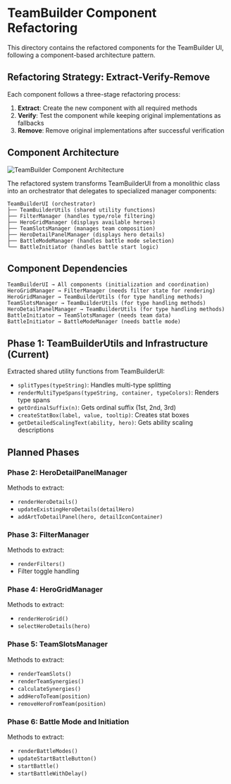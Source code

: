 # TeamBuilder Component Refactoring

This directory contains the refactored components for the TeamBuilder UI, following a component-based architecture pattern.

## Refactoring Strategy: Extract-Verify-Remove

Each component follows a three-stage refactoring process:

1. **Extract**: Create the new component with all required methods
2. **Verify**: Test the component while keeping original implementations as fallbacks
3. **Remove**: Remove original implementations after successful verification

## Component Architecture

![TeamBuilder Component Architecture](https://i.imgur.com/WxkZPZr.png)

The refactored system transforms TeamBuilderUI from a monolithic class into an orchestrator that delegates to specialized manager components:

```
TeamBuilderUI (orchestrator)
├── TeamBuilderUtils (shared utility functions)
├── FilterManager (handles type/role filtering)
├── HeroGridManager (displays available heroes)
├── TeamSlotsManager (manages team composition)
├── HeroDetailPanelManager (displays hero details)
├── BattleModeManager (handles battle mode selection)
└── BattleInitiator (handles battle start logic)
```

## Component Dependencies

```
TeamBuilderUI → All components (initialization and coordination)
HeroGridManager → FilterManager (needs filter state for rendering)
HeroGridManager → TeamBuilderUtils (for type handling methods)
TeamSlotsManager → TeamBuilderUtils (for type handling methods)
HeroDetailPanelManager → TeamBuilderUtils (for type handling methods)
BattleInitiator → TeamSlotsManager (needs team data)
BattleInitiator → BattleModeManager (needs battle mode)
```

## Phase 1: TeamBuilderUtils and Infrastructure (Current)

Extracted shared utility functions from TeamBuilderUI:
- `splitTypes(typeString)`: Handles multi-type splitting 
- `renderMultiTypeSpans(typeString, container, typeColors)`: Renders type spans
- `getOrdinalSuffix(n)`: Gets ordinal suffix (1st, 2nd, 3rd)
- `createStatBox(label, value, tooltip)`: Creates stat boxes
- `getDetailedScalingText(ability, hero)`: Gets ability scaling descriptions

## Planned Phases

### Phase 2: HeroDetailPanelManager
Methods to extract:
- `renderHeroDetails()`
- `updateExistingHeroDetails(detailHero)`
- `addArtToDetailPanel(hero, detailIconContainer)`

### Phase 3: FilterManager
Methods to extract:
- `renderFilters()`
- Filter toggle handling

### Phase 4: HeroGridManager
Methods to extract:
- `renderHeroGrid()`
- `selectHeroDetails(hero)`

### Phase 5: TeamSlotsManager
Methods to extract:
- `renderTeamSlots()`
- `renderTeamSynergies()`
- `calculateSynergies()`
- `addHeroToTeam(position)`
- `removeHeroFromTeam(position)`

### Phase 6: Battle Mode and Initiation
Methods to extract:
- `renderBattleModes()`
- `updateStartBattleButton()`
- `startBattle()`
- `startBattleWithDelay()`
